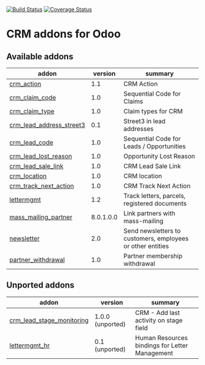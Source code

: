 [![Build Status](https://travis-ci.org/OCA/crm.svg?branch=master)](https://travis-ci.org/OCA/crm)
[![Coverage Status](https://img.shields.io/coveralls/OCA/crm.svg)](https://coveralls.io/r/OCA/crm?branch=master)

CRM addons for Odoo
===================

[//]: # (addons)
Available addons
----------------
addon | version | summary
--- | --- | ---
[crm_action](crm_action/) | 1.1 | CRM Action
[crm_claim_code](crm_claim_code/) | 1.0 | Sequential Code for Claims
[crm_claim_type](crm_claim_type/) | 1.0 | Claim types for CRM
[crm_lead_address_street3](crm_lead_address_street3/) | 0.1 | Street3 in lead addresses
[crm_lead_code](crm_lead_code/) | 1.0 | Sequential Code for Leads / Opportunities
[crm_lead_lost_reason](crm_lead_lost_reason/) | 1.0 | Opportunity Lost Reason
[crm_lead_sale_link](crm_lead_sale_link/) | 1.0 | CRM Lead Sale Link
[crm_location](crm_location/) | 1.0 | CRM location
[crm_track_next_action](crm_track_next_action/) | 1.0 | CRM Track Next Action
[lettermgmt](lettermgmt/) | 1.2 | Track letters, parcels, registered documents
[mass_mailing_partner](mass_mailing_partner/) | 8.0.1.0.0 | Link partners with mass-mailing
[newsletter](newsletter/) | 2.0 | Send newsletters to customers, employees or other entities
[partner_withdrawal](partner_withdrawal/) | 1.0 | Partner membership withdrawal

Unported addons
---------------
addon | version | summary
--- | --- | ---
[crm_lead_stage_monitoring](__unported__/crm_lead_stage_monitoring/) | 1.0.0 (unported) | CRM - Add last activity on stage field
[lettermgmt_hr](__unported__/lettermgmt_hr/) | 0.1 (unported) | Human Resources bindings for Letter Management

[//]: # (end addons)
